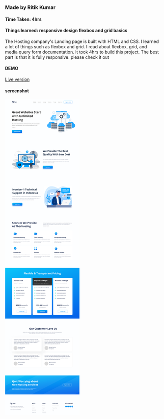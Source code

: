 ### Made by Ritik Kumar
#### Time Taken: 4hrs
#### Things learned: responsive design flexbox and grid basics
 The Hosting company's Landing page is built with HTML and CSS. I learned a lot of things such as flexbox and grid. I read about flexbox, grid, and media query form documentation. It took 4hrs to build this project. The best part is that it is fully responsive. please check it out
 <br>
 #### DEMO
[Live version](https://hosting-fsjs.netlify.app/)
#### screenshot
![screenshot](https://raw.githubusercontent.com/RitikSinha/hosting-company-project-11/master/11.png)
